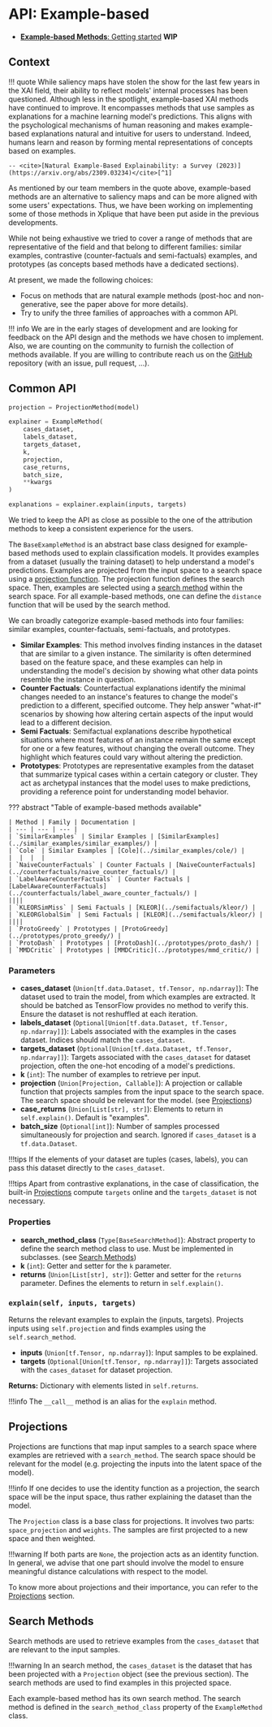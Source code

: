 # API: Example-based

- [**Example-based Methods**: Getting started]() **WIP**

## Context ##

!!! quote
    While saliency maps have stolen the show for the last few years in the XAI field, their ability to reflect models' internal processes has been questioned. Although less in the spotlight, example-based XAI methods have continued to improve. It encompasses methods that use samples as explanations for a machine learning model's predictions. This aligns with the psychological mechanisms of human reasoning and makes example-based explanations natural and intuitive for users to understand. Indeed, humans learn and reason by forming mental representations of concepts based on examples.

    -- <cite>[Natural Example-Based Explainability: a Survey (2023)](https://arxiv.org/abs/2309.03234)</cite>[^1]

As mentioned by our team members in the quote above, example-based methods are an alternative to saliency maps and can be more aligned with some users' expectations. Thus, we have been working on implementing some of those methods in Xplique that have been put aside in the previous developments.

While not being exhaustive we tried to cover a range of methods that are representative of the field and that belong to different families: similar examples, contrastive (counter-factuals and semi-factuals) examples, and prototypes (as concepts based methods have a dedicated sections).

At present, we made the following choices:
- Focus on methods that are natural example methods (post-hoc and non-generative, see the paper above for more details).
- Try to unify the three families of approaches with a common API.

!!! info
    We are in the early stages of development and are looking for feedback on the API design and the methods we have chosen to implement. Also, we are counting on the community to furnish the collection of methods available. If you are willing to contribute reach us on the [GitHub](https://github.com/deel-ai/xplique) repository (with an issue, pull request, ...).

## Common API ##

```python
projection = ProjectionMethod(model)

explainer = ExampleMethod(
    cases_dataset,
    labels_dataset,
    targets_dataset,
    k,
    projection,
    case_returns,
    batch_size,
    **kwargs
)

explanations = explainer.explain(inputs, targets)
```

We tried to keep the API as close as possible to the one of the attribution methods to keep a consistent experience for the users.

The `BaseExampleMethod` is an abstract base class designed for example-based methods used to explain classification models. It provides examples from a dataset (usually the training dataset) to help understand a model's predictions. Examples are projected from the input space to a search space using a [projection function](#projections). The projection function defines the search space. Then, examples are selected using a [search method](#search-methods) within the search space. For all example-based methods, one can define the `distance` function that will be used by the search method. 

We can broadly categorize example-based methods into four families: similar examples, counter-factuals, semi-factuals, and prototypes.

- **Similar Examples**: This method involves finding instances in the dataset that are similar to a given instance. The similarity is often determined based on the feature space, and these examples can help in understanding the model's decision by showing what other data points resemble the instance in question.
- **Counter Factuals**: Counterfactual explanations identify the minimal changes needed to an instance's features to change the model's prediction to a different, specified outcome. They help answer "what-if" scenarios by showing how altering certain aspects of the input would lead to a different decision.
- **Semi Factuals**: Semifactual explanations describe hypothetical situations where most features of an instance remain the same except for one or a few features, without changing the overall outcome. They highlight which features could vary without altering the prediction.
- **Prototypes**: Prototypes are representative examples from the dataset that summarize typical cases within a certain category or cluster. They act as archetypal instances that the model uses to make predictions, providing a reference point for understanding model behavior.

??? abstract "Table of example-based methods available"

    | Method | Family | Documentation |
    | --- | --- | --- |
    | `SimilarExamples` | Similar Examples | [SimilarExamples](../similar_examples/similar_examples/) |
    | `Cole` | Similar Examples | [Cole](../similar_examples/cole/) |
    |  |  |  |
    | `NaiveCounterFactuals` | Counter Factuals | [NaiveCounterFactuals](../counterfactuals/naive_counter_factuals/) |
    | `LabelAwareCounterFactuals` | Counter Factuals | [LabelAwareCounterFactuals](../counterfactuals/label_aware_counter_factuals/) |
    ||||
    | `KLEORSimMiss` | Semi Factuals | [KLEOR](../semifactuals/kleor/) |
    | `KLEORGlobalSim` | Semi Factuals | [KLEOR](../semifactuals/kleor/) |
    ||||
    | `ProtoGreedy` | Prototypes | [ProtoGreedy](../prototypes/proto_greedy/) |
    | `ProtoDash` | Prototypes | [ProtoDash](../prototypes/proto_dash/) |
    | `MMDCritic` | Prototypes | [MMDCritic](../prototypes/mmd_critic/) |

### Parameters ###

- **cases_dataset** (`Union[tf.data.Dataset, tf.Tensor, np.ndarray]`): The dataset used to train the model, from which examples are extracted. It should be batched as TensorFlow provides no method to verify this. Ensure the dataset is not reshuffled at each iteration.
- **labels_dataset** (`Optional[Union[tf.data.Dataset, tf.Tensor, np.ndarray]]`): Labels associated with the examples in the cases dataset. Indices should match the `cases_dataset`.
- **targets_dataset** (`Optional[Union[tf.data.Dataset, tf.Tensor, np.ndarray]]`): Targets associated with the `cases_dataset` for dataset projection, often the one-hot encoding of a model's predictions.
- **k** (`int`): The number of examples to retrieve per input.
- **projection** (`Union[Projection, Callable]`): A projection or callable function that projects samples from the input space to the search space. The search space should be relevant for the model. (see [Projections](#projections))
- **case_returns** (`Union[List[str], str]`): Elements to return in `self.explain()`. Default is "examples".
- **batch_size** (`Optional[int]`): Number of samples processed simultaneously for projection and search. Ignored if `cases_dataset` is a `tf.data.Dataset`.

!!!tips
    If the elements of your dataset are tuples (cases, labels), you can pass this dataset directly to the `cases_dataset`.

!!!tips
    Apart from contrastive explanations, in the case of classification, the built-in [Projections](#projections) compute `targets` online and the `targets_dataset` is not necessary.

### Properties ###

- **search_method_class** (`Type[BaseSearchMethod]`): Abstract property to define the search method class to use. Must be implemented in subclasses. (see [Search Methods](#search-methods))
- **k** (`int`): Getter and setter for the `k` parameter.
- **returns** (`Union[List[str], str]`): Getter and setter for the `returns` parameter. Defines the elements to return in `self.explain()`.

### `explain(self, inputs, targets)` ###

Returns the relevant examples to explain the (inputs, targets). Projects inputs using `self.projection` and finds examples using the `self.search_method`.

- **inputs** (`Union[tf.Tensor, np.ndarray]`): Input samples to be explained.
- **targets** (`Optional[Union[tf.Tensor, np.ndarray]]`): Targets associated with the `cases_dataset` for dataset projection.

**Returns:** Dictionary with elements listed in `self.returns`.

!!!info
    The `__call__` method is an alias for the `explain` method.

## Projections ##
Projections are functions that map input samples to a search space where examples are retrieved with a `search_method`. The search space should be relevant for the model (e.g. projecting the inputs into the latent space of the model).

!!!info
    If one decides to use the identity function as a projection, the search space will be the input space, thus rather explaining the dataset than the model.

The `Projection` class is a base class for projections. It involves two parts: `space_projection` and `weights`. The samples are first projected to a new space and then weighted. 

!!!warning
    If both parts are `None`, the projection acts as an identity function. In general, we advise that one part should involve the model to ensure meaningful distance calculations with respect to the model.

To know more about projections and their importance, you can refer to the [Projections](../../projections/) section.

## Search Methods ##

Search methods are used to retrieve examples from the `cases_dataset` that are relevant to the input samples.

!!!warning
    In an search method, the `cases_dataset` is the dataset that has been projected with a `Projection` object (see the previous section). The search methods are used to find examples in this projected space.

Each example-based method has its own search method. The search method is defined in the `search_method_class` property of the `ExampleMethod` class.

[^1]: [Natural Example-Based Explainability: a Survey (2023)](https://arxiv.org/abs/2309.03234)